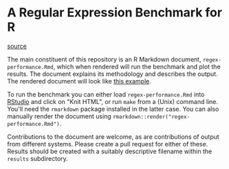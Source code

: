 # A Regular Expression Benchmark for R

[source](https://github.com/jonclayden/regex-performance)

The main constituent of this repository is an R Markdown document, `regex-performance.Rmd`, which when rendered will run the benchmark and plot the results. The document explains its methodology and describes the output. The rendered document will look like [this example](http://rpubs.com/jonclayden/regex-performance).

To run the benchmark you can either load `regex-performance.Rmd` into [RStudio](http://www.rstudio.com/products/RStudio/) and click on "Knit HTML", or run `make` from a (Unix) command line. You'll need the `rmarkdown` package installed in the latter case. You can also manually render the document using `rmarkdown::render("regex-performance.Rmd")`.

Contributions to the document are welcome, as are contributions of output from different systems. Please create a pull request for either of these. Results should be created with a suitably descriptive filename within the `results` subdirectory.

